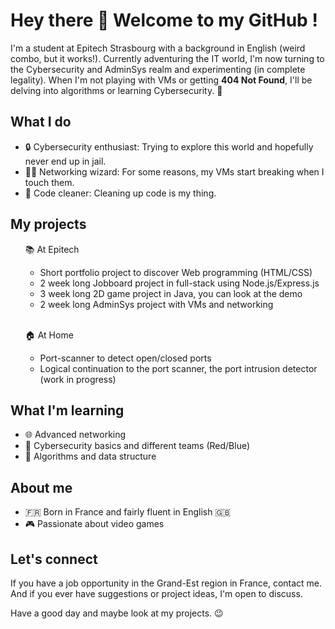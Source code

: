 <h1> Hey there 👋 Welcome to my GitHub ! </h1> 

<p>I'm a student at Epitech Strasbourg with a background in English (weird combo, but it works!). Currently adventuring the IT world, I'm now turning to the Cybersecurity and AdminSys realm and experimenting (in complete legality). When I'm not playing with VMs or getting <strong>404 Not Found</strong>, I'll be delving into algorithms or learning Cybersecurity. 🔐</p>

## What I do ##

<ul>
  <li>🔒 Cybersecurity enthusiast: Trying to explore this world and hopefully never end up in jail.</li>
  <li>🧙‍♂️ Networking wizard: For some reasons, my VMs start breaking when I touch them.</li>
  <li>🧼 Code cleaner: Cleaning up code is my thing.</li>
</ul>


## My projects ##

<ul>
  <p>📚 At Epitech</p>
    <ul>
      <li>Short portfolio project to discover Web programming (HTML/CSS)</li>
      <li>2 week long Jobboard project in full-stack using Node.js/Express.js</li>
      <li>3 week long 2D game project in Java, you can look at the demo</li>
      <li>2 week long AdminSys project with VMs and networking</li>
    </ul> <br>
  <p>🏠 At Home</p>
    <ul>
      <li>Port-scanner to detect open/closed ports </li>
      <li>Logical continuation to the port scanner, the port intrusion detector (work in progress)</li>
    </ul>
</ul>

## What I'm learning ##

<ul>
  <li>🌐 Advanced networking</li>
  <li>🔐 Cybersecurity basics and different teams (Red/Blue)</li>
  <li>🧠 Algorithms and data structure</li>
</ul>

## About me ##

<ul>
  <li>🇫🇷 Born in France and fairly fluent in English 🇬🇧</li>
  <li>🎮 Passionate about video games</li>
</ul>

## Let's connect ##

<p>If you have a job opportunity in the Grand-Est region in France, contact me. And if you ever have suggestions or project ideas, I'm open to discuss.</p>
<p>Have a good day and maybe look at my projects. 😉</p>

<!--
**Alexandre-Hein/Alexandre-Hein** is a ✨ _special_ ✨ repository because its `README.md` (this file) appears on your GitHub profile.

Here are some ideas to get you started:

- 🔭 I’m currently working on ...
- 🌱 I’m currently learning ...
- 👯 I’m looking to collaborate on ...
- 🤔 I’m looking for help with ...
- 💬 Ask me about ...
- 📫 How to reach me: ...
- 😄 Pronouns: ...
- ⚡ Fun fact: ...
-->
